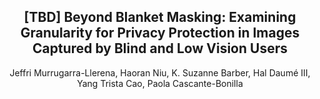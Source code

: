 <div align="center">
<h2> [TBD] Beyond Blanket Masking: Examining Granularity for Privacy
Protection in Images Captured by Blind and Low Vision Users </h2>

Jeffri Murrugarra-Llerena, Haoran Niu, K. Suzanne Barber, Hal Daumé III, Yang Trista Cao, Paola Cascante-Bonilla
